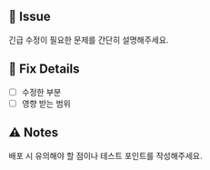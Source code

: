 ## 📖 Issue
긴급 수정이 필요한 문제를 간단히 설명해주세요.

## 🔧 Fix Details
- [ ] 수정한 부분
- [ ] 영향 받는 범위

## ⚠️ Notes
배포 시 유의해야 할 점이나 테스트 포인트를 작성해주세요.

